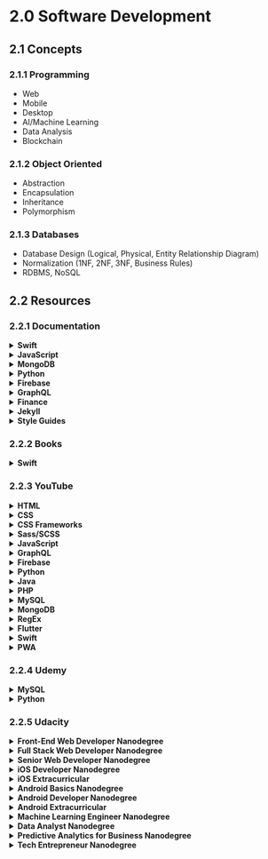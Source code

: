 # 2.0 Software Development

## 2.1 Concepts

### 2.1.1 Programming

- Web
- Mobile
- Desktop
- AI/Machine Learning
- Data Analysis
- Blockchain

### 2.1.2 Object Oriented

- Abstraction
- Encapsulation
- Inheritance
- Polymorphism

### 2.1.3 Databases

- Database Design (Logical, Physical, Entity Relationship Diagram)
- Normalization (1NF, 2NF, 3NF, Business Rules)
- RDBMS, NoSQL

## 2.2 Resources

### 2.2.1 Documentation

<details>
  <summary><strong>Swift</strong></summary>

1. [x] [The Swift Programming Language](https://docs.swift.org/swift-book/) ★★★★★
1. [x] [Swift API Design Guidelines](https://swift.org/documentation/api-design-guidelines/) ★★★☆☆
1. [ ] [SwiftUI Essentials](https://developer.apple.com/tutorials/swiftui) ☆☆☆☆☆
1. [x] [iOS App Dev Tutorials - SwiftUI (Scrumdinger)](https://developer.apple.com/tutorials/app-dev-training) ★★★★★
1. [ ] [iOS App Dev Tutorials - UIKit](https://developer.apple.com/tutorials/app-dev-training) ☆☆☆☆☆
1. [x] [Apple Developer Account Help](https://help.apple.com/developer-account/) ★★★☆☆
1. [x] [Human Interface Guidelines](https://developer.apple.com/design/human-interface-guidelines/ios/overview/themes/) ★★★☆☆
1. [x] [Markup Formatting Reference](https://developer.apple.com/library/archive/documentation/Xcode/Reference/xcode_markup_formatting_ref/index.html#//apple_ref/doc/uid/TP40016497-CH2-SW1) ★★★☆☆
1. [x] [Learn Objective-C](http://cocoadevcentral.com/d/learn_objectivec/) ★★★★★

</details>

<details>
  <summary><strong>JavaScript</strong></summary>

#### React

1. [ ] [Getting Started with React](https://reactjs.org/docs/getting-started.html) ☆☆☆☆☆

#### Node.js

1. [ ] [NestJS](https://docs.nestjs.com/) ☆☆☆☆☆
1. [ ] [Passport.js](http://www.passportjs.org/docs/downloads/html/) ☆☆☆☆☆
1. [ ] [Express.js](https://expressjs.com/) ☆☆☆☆☆

#### Full-Stack

1. [ ] [Socket.io](https://socket.io/docs/) ☆☆☆☆☆
1. [ ] [npm](https://docs.npmjs.com/) ☆☆☆☆☆

#### Desktop
1. [ ] [Electron.js](https://www.electronjs.org/) ☆☆☆☆☆

</details>

<details>
  <summary><strong>MongoDB</strong></summary>

- [MongoDB Guides](https://docs.mongodb.com/guides/)
- [Mongoose](https://mongoosejs.com/docs/guide.html)

</details>

<details>
  <summary><strong>Python</strong></summary>

1. [x] [The Python Tutorial](https://docs.python.org/3/tutorial/) ★★★☆☆
1. [x] [Getting Started with Django](https://docs.djangoproject.com/en/2.2/intro/) ★★★☆☆

</details>

<details>
  <summary><strong>Firebase</strong></summary>

- [Firebase](https://firebase.google.com/)

</details>

<details>
  <summary><strong>GraphQL</strong></summary>

1. [ ] [Introduction to GraphQL](https://graphql.org/learn/) ☆☆☆☆☆

</details>

<details>
  <summary><strong>Finance</strong></summary>

#### Stripe

1. [ ] [Stripe Payment Method Guides](https://stripe.com/payments/payment-methods-guide) ☆☆☆☆☆
- [Stripe API Reference](https://stripe.com/docs/api)

#### Shopify

- [Shopify Documentation](https://shopify.dev/concepts/shopify-introduction)

#### PH

- [GCash](https://www.globelabs.com.ph/docs/)
- [PayMaya](https://developers.paymaya.com/)
- [Coins](https://coins.readme.io/)

</details>

<details>
  <summary><strong>Jekyll</strong></summary>

1. [ ] [Learn Jekyll & CloudCannon](https://learn.cloudcannon.com/) ☆☆☆☆☆

</details>

<details>
  <summary><strong>Style Guides</strong></summary>

- [Google Style Guides](https://google.github.io/styleguide/)

</details>

### 2.2.2 Books

<details>
  <summary><strong>Swift</strong></summary>

1. [x] [The Swift Programming Language](https://www.goodreads.com/book/show/22394477-the-swift-programming-language) ★★★★★

</details>

### 2.2.3 YouTube

<details>
  <summary><strong>HTML</strong></summary>

1. [x] [HTML Tutorials For Beginners - The Net Ninja](https://www.youtube.com/watch?v=Y1BlT4_c_SU&list=PL4cUxeGkcC9ibZ2TSBaGGNrgh4ZgYE6Cc) ★★★★☆
1. [x] [XHTML and CSS Tutorials Playlist - thenewboston](https://www.youtube.com/watch?v=cqszz_OfAFQ&list=PLC1322B5A0180C946) ★★☆☆☆
1. [x] [HTML5 Tutorials Playlist - thenewboston](https://www.youtube.com/watch?v=Y1BlT4_c_SU&list=PL4cUxeGkcC9ibZ2TSBaGGNrgh4ZgYE6Cc) ★★★☆☆
1. [ ] [HTML & CSS Crash Course Tutorial - The Net Ninja](https://www.youtube.com/watch?v=hu-q2zYwEYs&list=PL4cUxeGkcC9ivBf_eKCPIAYXWzLlPAm6G) ☆☆☆☆☆
</details>

<details>
  <summary><strong>CSS</strong></summary>

1. [x] [CSS Tutorials For Beginners - The Net Ninja](https://www.youtube.com/watch?v=I9XRrlOOazo&list=PL4cUxeGkcC9gQeDH6xYhmO-db2mhoTSrT) ★★★★☆
1. [x] [CSS Positioning Tutorials - The Net Ninja](https://www.youtube.com/watch?v=7ZXsPj43heo&list=PL4cUxeGkcC9hudKGi5o5UiWuTAGbxiLTh) ★★★★★
1. [x] [CSS Animation Tutorial - The Net Ninja](https://www.youtube.com/watch?v=jgw82b5Y2MU&list=PL4cUxeGkcC9iGYgmEd2dm3zAKzyCGDtM5) ★★★★☆
1. [x] [CSS Flexbox Tutorial - The Net Ninja](https://www.youtube.com/watch?v=Y8zMYaD1bz0&list=PL4cUxeGkcC9i3FXJSUfmsNOx8E7u6UuhG) ★☆☆☆☆
1. [x] [CSS Grid Tutorial - The Net Ninja](https://www.youtube.com/watch?v=x7tLPhnA06w&list=PL4cUxeGkcC9itC4TxYMzFCfveyutyPOCY) ★☆☆☆☆
1. [ ] [CSS Tips & Tricks - The Net Ninja](https://www.youtube.com/watch?v=B9OZkATMbag&list=PL4cUxeGkcC9htzG9o-QzCTsGMbmfuF4kk) ☆☆☆☆☆
1. [ ] [CSS Variables Tutorial - The Net Ninja](https://www.youtube.com/watch?v=8Yum7EQgadM&list=PL4cUxeGkcC9ii5PB2UMyYH7QFZWfGnVgZ) ☆☆☆☆☆
1. [ ] [Mobile-First Responsive Build (with CSS Grid) - The Net Ninja](https://www.youtube.com/watch?v=PM3XW_1RAIs&list=PL4cUxeGkcC9hH1tAjyUPZPjbj-7s200a4) ☆☆☆☆☆

</details>

<details>
  <summary><strong>CSS Frameworks</strong></summary>

1. [ ] [Tailwind CSS Tutorial - The Net Ninja](https://www.youtube.com/watch?v=bxmDnn7lrnk&list=PL4cUxeGkcC9gpXORlEHjc5bgnIi5HEGhw) ☆☆☆☆☆
</details>

<details>
  <summary><strong>Sass/SCSS</strong></summary>

1. [x] [SASS Tutorial - The Net Ninja](https://www.youtube.com/watch?v=St5B7hnMLjg&list=PL4cUxeGkcC9iEwigam3gTjU_7IA3W2WZA) ★★★★☆

</details>

<details>
  <summary><strong>JavaScript</strong></summary>

#### Vanilla

1. [x] [JavaScript Tutorials Playlist - thenewboston](https://www.youtube.com/watch?v=yQaAGmHNn9s&list=PL46F0A159EC02DF82) ★★★★★
1. [x] [AJAX Tutorials Playlist - thenewboston](https://www.youtube.com/watch?v=tp3Gw-oWs2k&list=PL6gx4Cwl9DGDiJSXfsJTASx9eMq_HlenQ) ★★☆☆☆
1. [ ] [JavaScript ES6 Tutorials - The Net Ninja](https://www.youtube.com/watch?v=0Mp2kwE8xY0&list=PL4cUxeGkcC9gKfw25slm4CUDUcM_sXdml) ☆☆☆☆☆
1. [ ] [JavaScript Tips & Tricks - The Net Ninja](https://www.youtube.com/watch?v=ANDyf6VEYHE&list=PL4cUxeGkcC9gdqHxcUgGhl_cV6xET1_0N) ☆☆☆☆☆
1. [ ] [Asynchronous JavaScript Tutorial - The Net Ninja](https://www.youtube.com/watch?v=YxWMxJONp7E&list=PL4cUxeGkcC9jAhrjtZ9U93UMIhnCc44MH) ☆☆☆☆☆
1. [ ] [JavaScript DOM Tutorial - The Net Ninja](https://www.youtube.com/watch?v=FIORjGvT0kk&list=PL4cUxeGkcC9gfoKa5la9dsdCNpuey2s-V) ☆☆☆☆☆
1. [ ] [JavaScript Tutorials for Beginners - The Net Ninja](https://www.youtube.com/watch?v=qoSksQ4s_hg&list=PL4cUxeGkcC9i9Ae2D9Ee1RvylH38dKuET) ☆☆☆☆☆

#### React

1. [ ] [React, Redux & Firebase App Tutorial - The Net Ninja](https://www.youtube.com/watch?v=Oi4v5uxTY5o&list=PL4cUxeGkcC9iWstfXntcj8f-dFZ4UtlN3) ☆☆☆☆☆
1. [ ] [React Context & Hooks Tutorial - The Net Ninja](https://www.youtube.com/watch?v=6RhOzQciVwI&list=PL4cUxeGkcC9hNokByJilPg5g9m2APUePI) ☆☆☆☆☆
1. [ ] [Framer Motion (for React) Tutorial - The Net Ninja](https://www.youtube.com/watch?v=2V1WK-3HQNk&list=PL4cUxeGkcC9iHDnQfTHEVVceOEBsOf07i) ☆☆☆☆☆
1. [ ] [React Query Tutorial - The Net Ninja](https://www.youtube.com/watch?v=x1rQ61otgtU&list=PL4cUxeGkcC9jpi7Ptjl5b50p9gLjOFani) ☆☆☆☆☆
1. [ ] [React Native Tutorial for Beginners - The Net Ninja](https://www.youtube.com/watch?v=ur6I5m2nTvk&list=PL4cUxeGkcC9ixPU-QkScoRBVxtPPzVjrQ) ☆☆☆☆☆

#### jQuery

1. [ ] [jQuery Tutorials for Beginners - The Net Ninja](https://www.youtube.com/watch?v=jVe1GBCqFIE&list=PL4cUxeGkcC9hNUJ0j6ccnOAcJIPoTRpO4) ☆☆☆☆☆

#### Node.js

1. [x] [Node JS Tutorial for Beginners - The Net Ninja](https://www.youtube.com/watch?v=w-7RQ46RgxU&list=PL4cUxeGkcC9gcy9lrvMJ75z9maRw4byYp) ★★★★★
1. [x] [REST API Tutorials (Node, Express & Mongo) - The Net Ninja](https://www.youtube.com/watch?v=BRdcRFvuqsE&list=PL4cUxeGkcC9jBcybHMTIia56aV21o2cZ8) ★★★★★
1. [x] [Node.js Auth Tutorial (JWT) - The Net Ninja](https://www.youtube.com/watch?v=SnoAwLP1a-0&list=PL4cUxeGkcC9iqqESP8335DA5cRFp8loyp&index=1&ab_channel=TheNetNinja) ★★★★★
1. [ ] [Node.js Crash Course Tutorial - The Net Ninja](https://www.youtube.com/watch?v=zb3Qk8SG5Ms&list=PL4cUxeGkcC9jsz4LDYc6kv3ymONOKxwBU) ☆☆☆☆☆
1. [ ] [Node.js & Express From Scratch - Traversy Media](https://www.youtube.com/watch?v=k_0ZzvHbNBQ&list=PLillGF-RfqbYRpji8t4SxUkMxfowG4Kqp) ☆☆☆☆☆
1. [ ] [OAuth Login (Passport.js) Tutorial - The Net Ninja](https://www.youtube.com/watch?v=sakQbeRjgwg&list=PL4cUxeGkcC9jdm7QX143aMLAqyM-jTZ2x) ☆☆☆☆☆

#### Deno

1. [ ] [Deno Jump-start Tutorial - The Net Ninja](https://www.youtube.com/watch?v=2iLeRzHvc10&list=PL4cUxeGkcC9gnaJdxuGvEGYQ9iHb8mxsh) ☆☆☆☆☆
1. [ ] [Deno WebSockets Tutorial - The Net Ninja](https://www.youtube.com/watch?v=CLLtnaOGIqo&list=PL4cUxeGkcC9gie1HrzOlzGZdEHLKhwNJE) ☆☆☆☆☆

#### Full-Stack

1. [x] [MEAN Stack Front To Back - Traversy Media](https://www.youtube.com/watch?v=uONz0lEWft0&list=PLillGF-RfqbZMNtaOXJQiDebNXjVapWPZ) ★★★★★
1. [x] [WebSockets Tutorial (Node & Socket.io Chat App) - The Net Ninja](https://www.youtube.com/watch?v=vQjiN8Qgs3c&list=PL4cUxeGkcC9i4V-_ZVwLmOusj8YAUhj_9) ★★★★☆
1. [ ] [Learn The MERN Stack - Traversy Media](https://www.youtube.com/watch?v=PBTYxXADG_k&list=PLillGF-RfqbbiTGgA77tGO426V3hRF9iE) ☆☆☆☆☆
1. [ ] [Modern JavaScript Tutorial - The Net Ninja](https://www.youtube.com/watch?v=iWOYAxlnaww&list=PL4cUxeGkcC9haFPT7J25Q9GRB_ZkFrQAc) ☆☆☆☆☆

#### TypeScript

1. [ ] [Webpack & TypeScript Setup - The Net Ninja](https://www.youtube.com/watch?v=sOUhEJeJ-kI&list=PL4cUxeGkcC9hOkGbwzgYFmaxB0WiduYJC) ☆☆☆☆☆
1. [ ] [TypeScript Tutorial - The Net Ninja](https://www.youtube.com/watch?v=2pZmKW9-I_k&list=PL4cUxeGkcC9gUgr39Q_yD6v-bSyMwKPUI) ☆☆☆☆☆

#### Svelte

1. [ ] [Svelte Tutorial for Beginners - The Net Ninja](https://www.youtube.com/watch?v=zojEMeQGGHs&list=PL4cUxeGkcC9hlbrVO_2QFVqVPhlZmz7tO) ☆☆☆☆☆

</details>

<details>
  <summary><strong>GraphQL</strong></summary>

1. [ ] [GraphQL Tutorial - The Net Ninja](https://www.youtube.com/watch?v=Y0lDGjwRYKw&list=PL4cUxeGkcC9iK6Qhn-QLcXCXPQUov1U7f) ☆☆☆☆☆

</details>

<details>
  <summary><strong>Firebase</strong></summary>

1. [ ] [Firebase Firestore Tutorial - The Net Ninja](https://www.youtube.com/watch?v=4d-gIPGzmK4&list=PL4cUxeGkcC9itfjle0ji1xOZ2cjRGY_WB) ☆☆☆☆☆
1. [ ] [Firebase Auth Tutorial - The Net Ninja](https://www.youtube.com/watch?v=aN1LnNq4z54&list=PL4cUxeGkcC9jUPIes_B8vRjn1_GaplOPQ) ☆☆☆☆☆
1. [ ] [Firebase Hosting Tutorial - The Net Ninja](https://www.youtube.com/watch?v=mmmaeHBCTOw&list=PL4cUxeGkcC9he0kHAyiyr3dDO2xw0NWoP) ☆☆☆☆☆
1. [ ] [Firebase Functions - The Net Ninja](https://www.youtube.com/watch?v=udHm7I_OvJs&list=PL4cUxeGkcC9i_aLkr62adUTJi53y7OjOf) ☆☆☆☆☆

</details>

<details>
  <summary><strong>Python</strong></summary>

1. [x] [Python 3 Tutorial for Beginners - The Net Ninja](https://www.youtube.com/watch?v=Ozrduu2W9B8&list=PL4cUxeGkcC9idu6GZ8EU_5B6WpKTdYZbK) ★★★★★
1. [x] [Django Tutorial (Create a Blog) - The Net Ninja](https://www.youtube.com/watch?v=n-FTlQ7Djqc&list=PL4cUxeGkcC9ib4HsrXEYpQnTOTZE1x0uc) ★★★★★
1. [x] [Python Django Crash Course - Traversy Media](https://www.youtube.com/watch?v=D6esTdOLXh4) ★★★★☆
1. [x] [Django Tutorials for Beginners - thenewboston](https://www.youtube.com/watch?v=qgGIqRFvFFk&list=PL6gx4Cwl9DGBlmzzFcLgDhKTTfNLfX1IK) ★★★☆☆
1. [ ] [Full Stack React & Django - Traversy Media](https://www.youtube.com/watch?v=Uyei2iDA4Hs&list=PLillGF-RfqbbRA-CIUxlxkUpbq0IFkX60) ☆☆☆☆☆
1. [ ] [Python 3.4 Programming Tutorials - thenewboston](https://www.youtube.com/watch?v=HBxCHonP6Ro&list=PL6gx4Cwl9DGAcbMi1sH6oAMk4JHw91mC_) ☆☆☆☆☆

</details>

<details>
  <summary><strong>Java</strong></summary>

1. [x] [Java (Beginner) Programming Tutorials - thenewboston](https://www.youtube.com/watch?v=Hl-zzrqQoSE&list=PLFE2CE09D83EE3E28) ★★★★★
1. [x] [Java (Intermediate) Tutorials - thenewboston](https://www.youtube.com/watch?v=vW53w7me4AE&list=PL27BCE863B6A864E3) ★★☆☆☆
1. [ ] [JavaFX Java GUI Design Tutorials - thenewboston](https://www.youtube.com/watch?v=FLkOX4Eez6o&list=PL6gx4Cwl9DGBzfXLWLSYVy8EbTdpGbUIG) ☆☆☆☆☆


</details>

<details>
  <summary><strong>PHP</strong></summary>

1. [ ] [Wordpress Theme Development - Traversy Media](https://www.youtube.com/watch?v=2Zt8va_6HRk&list=PLillGF-RfqbaKe3TWtwDW8vYV2MHIFPEi) ☆☆☆☆☆

</details>

<details>
  <summary><strong>MySQL</strong></summary>

1. [x] [MySQL Database Tutorial - thenewboston](https://www.youtube.com/watch?v=KgiCxe-ZW8o&list=PL32BC9C878BA72085) ★★★★☆
1. [x] [MySQL - Caleb Curry](https://www.youtube.com/watch?v=UGu9unCW4PA&list=PL_c9BZzLwBRKn20DFbNeLAAbw4ZMTlZPH&index=1) ★☆☆☆☆

</details>

<details>
  <summary><strong>MongoDB</strong></summary>

1. [x] [MongoDB Tutorial For Begineers - The Net Ninja](https://www.youtube.com/watch?v=9OPP_1eAENg&list=PL4cUxeGkcC9jpvoYriLI0bY8DOgWZfi6u) ★★★★☆

</details>

<details>
  <summary><strong>RegEx</strong></summary>

1. [ ] [Regular Expressions (RegEx) Tutorial - The Net Ninja](https://www.youtube.com/watch?v=r6I-Ahc0HB4&list=PL4cUxeGkcC9g6m_6Sld9Q4jzqdqHd2HiD) ☆☆☆☆☆

</details>

<details>
  <summary><strong>Flutter</strong></summary>

1. [ ] [Flutter Tutorial for Beginners - The Net Ninja](https://www.youtube.com/watch?v=1ukSR1GRtMU&list=PL4cUxeGkcC9jLYyp2Aoh6hcWuxFDX6PBJ) ☆☆☆☆☆
1. [ ] [Flutter & Firebase App Build - The Net Ninja](https://www.youtube.com/watch?v=sfA3NWDBPZ4&list=PL4cUxeGkcC9j--TKIdkb3ISfRbJeJYQwC) ☆☆☆☆☆

</details>

<details>
  <summary><strong>Swift</strong></summary>

1. [x] [Core Data Tutorials - CodeWithChris](https://www.youtube.com/watch?v=6XASUd7h5-s&list=PLMRqhzcHGw1aDYKmCuqXQ_IqpWpJlpoJ3&index=1) ★★★★★
1. [x] [Unit Testing in iOS - CodeWithChris](https://www.youtube.com/watch?v=GBNHGOVi5fg&list=PLMRqhzcHGw1ZLLvLwuW8AP3n-A3nsRn9P&index=1) ★★★★☆
1. [x] [iOS Core Data QuickStart Tutorial - CodeWithChris](https://www.youtube.com/watch?v=O7u9nYWjvKk&ab_channel=CodeWithChris) ★★★★☆

</details>

<details>
  <summary><strong>PWA</strong></summary>

1. [ ] [PWA Tutorial for Beginners - The Net Ninja](https://www.youtube.com/watch?v=4XT23X0Fjfk&list=PL4cUxeGkcC9gTxqJBcDmoi5Q2pzDusSL7) ☆☆☆☆☆

</details>

### 2.2.4 Udemy

<details>
  <summary><strong>MySQL</strong></summary>

1. [x] [Database Design - Caleb Curry](https://www.udemy.com/database-design/) ★★★★☆
1. [x] [Database Design and MySQL - Caleb Curry](https://www.udemy.com/calebthevideomaker2-database-and-mysql-classes) ★☆☆☆☆

</details>

<details>
  <summary><strong>Python</strong></summary>

1. [ ] [Python Django Dev To Deployment - Traversy Media](https://www.udemy.com/python-django-dev-to-deployment) ☆☆☆☆☆

</details>

### 2.2.5 Udacity

<details>
  <summary><strong>Front-End Web Developer Nanodegree</strong></summary>

1. [ ] [Intro to HTML and CSS](https://www.udacity.com/course/intro-to-html-and-css--ud304) ☆☆☆☆☆
1. [ ] [Responsive Web Design Fundamentals](https://www.udacity.com/course/responsive-web-design-fundamentals--ud893) ☆☆☆☆☆
1. [ ] [Responsive Images](https://www.udacity.com/course/responsive-images--ud882) ☆☆☆☆☆
1. [ ] [JavaScript Basics](https://www.udacity.com/course/javascript-basics--ud804) ☆☆☆☆☆
1. [ ] [Intro to jQuery](https://www.udacity.com/course/intro-to-jquery--ud245) ☆☆☆☆☆
1. [ ] [Object-Oriented JavaScript](https://www.udacity.com/course/object-oriented-javascript--ud015) ☆☆☆☆☆
1. [ ] [HTML5 Canvas](https://www.udacity.com/course/html5-canvas--ud292) ☆☆☆☆☆
1. [ ] [Website Performance Optimization](https://www.udacity.com/course/website-performance-optimization--ud884) ☆☆☆☆☆
1. [ ] [Browser Rendering Optimization](https://www.udacity.com/course/browser-rendering-optimization--ud860) ☆☆☆☆☆
1. [ ] [Intro to AJAX](https://www.udacity.com/course/intro-to-ajax--ud110) ☆☆☆☆☆
1. [ ] [JavaScript Design Patterns](https://www.udacity.com/course/javascript-design-patterns--ud989) ☆☆☆☆☆
1. [ ] [JavaScript Testing](https://www.udacity.com/course/javascript-testing--ud549) ☆☆☆☆☆

</details>

<details>
  <summary><strong>Full Stack Web Developer Nanodegree</strong></summary>

#### Part 1: Developer Tools

1. [ ] [Shell Workshop](https://www.udacity.com/course/shell-workshop--ud206) ☆☆☆☆☆
1. [ ] [Version Control with Git](https://www.udacity.com/course/version-control-with-git--ud123) ☆☆☆☆☆
1. [ ] [How to Use Git and GitHub](https://www.udacity.com/course/how-to-use-git-and-github--ud775) ☆☆☆☆☆
1. [ ] [GitHub and Collaboration](https://www.udacity.com/course/github-collaboration--ud456) ☆☆☆☆☆
1. [ ] [HTTP & Web Servers](https://www.udacity.com/course/http-web-servers--ud303) ☆☆☆☆☆
1. [ ] [Networking For Developers](https://www.udacity.com/course/networking-for-web-developers--ud256) ☆☆☆☆☆

#### Part 2: Databases with SQL & Python

1. [ ] [Intro to Relational Databases](https://www.udacity.com/course/intro-to-relational-databases--ud197) ☆☆☆☆☆

#### Part 3: Servers, Authorization, and CRUD

1. [ ] [Full Stack Foundations](https://www.udacity.com/course/full-stack-foundations--ud088) ☆☆☆☆☆
1. [ ] [Authentication & Authorization: OAuth](https://www.udacity.com/course/authentication-authorization-oauth--ud330) ☆☆☆☆☆
1. [ ] [Designing RESTful APIs](https://www.udacity.com/course/designing-restful-apis--ud388) ☆☆☆☆☆

#### Part 4: Deploying to Linux Servers

1. [ ] [Configuring Linux Web Servers](https://www.udacity.com/course/configuring-linux-web-servers--ud299) ☆☆☆☆☆

#### Part 5: Extra

1. [ ] [Web Accessibility](https://www.udacity.com/course/web-accessibility--ud891) ☆☆☆☆☆
1. [ ] [JavaScript Design Patterns](https://www.udacity.com/course/javascript-design-patterns--ud989) ☆☆☆☆☆
1. [ ] [Programming Foundations with Python](https://www.udacity.com/course/programming-foundations-with-python--ud036) ☆☆☆☆☆
1. [ ] [Intro to HTML and CSS](https://www.udacity.com/course/intro-to-html-and-css--ud304) ☆☆☆☆☆
1. [ ] [Responsive Web Design Fundamentals](https://www.udacity.com/course/responsive-web-design-fundamentals--ud893) ☆☆☆☆☆
1. [ ] [Responsive Images](https://www.udacity.com/course/responsive-images--ud882) ☆☆☆☆☆
1. [ ] [Intro to Backend](https://www.udacity.com/course/intro-to-backend--ud171) ☆☆☆☆☆
1. [ ] [Developing Scalable Apps in Python](https://www.udacity.com/course/developing-scalable-apps-in-python--ud858) ☆☆☆☆☆
1. [ ] [Linux Command Line Basics](https://www.udacity.com/course/linux-command-line-basics--ud595) ☆☆☆☆☆

</details>

<details>
  <summary><strong>Senior Web Developer Nanodegree</strong></summary>

1. [ ] [Building High Conversion Web Forms](https://www.udacity.com/course/building-high-conversion-web-forms--ud890) ☆☆☆☆☆
1. [ ] [Web Tooling & Automation](https://www.udacity.com/course/web-tooling-automation--ud892) ☆☆☆☆☆
1. [ ] [JavaScript Promises](https://www.udacity.com/course/javascript-promises--ud898) ☆☆☆☆☆
1. [ ] [Offline Web Applications](https://www.udacity.com/course/offline-web-applications--ud899) ☆☆☆☆☆
1. [ ] [Web Accessibility](https://www.udacity.com/course/web-accessibility--ud891) ☆☆☆☆☆
1. [ ] [Front-End Frameworks](https://www.udacity.com/course/front-end-frameworks--ud894) ☆☆☆☆☆
1. [ ] [Client-Server Communications](https://www.udacity.com/course/client-server-communication--ud897) ☆☆☆☆☆

</details>

<details>
  <summary><strong>iOS Developer Nanodegree</strong></summary>

1. [x] [Learn Swift Programming Syntax](https://www.udacity.com/course/learn-swift-programming-syntax--ud902) ★★★★☆
1. [x] [Intro to iOS App Development with Swift](https://www.udacity.com/course/intro-to-ios-app-development-with-swift--ud585) ★★★★★
1. [x] [UIKit Fundamentals](https://www.udacity.com/course/uikit-fundamentals--ud788) ★★★★★
1. [x] [iOS Networking with Swift](https://www.udacity.com/course/ios-networking-with-swift--ud421) ★★★☆☆
1. [x] [Grand Central Dispatch (GCD)](https://www.udacity.com/course/grand-central-dispatch-gcd--ud576) ★★★☆☆
1. [x] [iOS Persistence and Core Data](https://www.udacity.com/course/ios-persistence-and-core-data--ud325) ★★★☆☆

</details>

<details>
  <summary><strong>iOS Extracurricular</strong></summary>

1. [x] [How to Make an iOS App](https://www.udacity.com/course/how-to-make-an-ios-app--ud607) ★★★☆☆
1. [x] [Objective-C for Swift Developers](https://www.udacity.com/course/objective-c-for-swift-developers--ud1009) ★★★★★
1. [x] [Swift for Beginners](https://www.udacity.com/course/swift-for-beginners--ud1022) ★★★☆☆
1. [x] [Swift for Developers](https://www.udacity.com/course/swift-for-developers--ud1025) ★★★★☆
1. [x] [AutoLayout](https://www.udacity.com/course/auto-layout--ud1026) ★★★★☆
1. [x] [Firebase in a Weekend: iOS](https://www.udacity.com/course/firebase-in-a-weekend-by-google-ios--ud0351) ★★★★☆
1. [x] [Firebase Analytics: iOS](https://www.udacity.com/course/firebase-analytics-ios--ud353) ★★★★☆
1. [ ] [Mobile Design Patterns for iOS](https://www.udacity.com/course/ios-design-patterns--ud1029) ☆☆☆☆☆
1. [ ] [Building iOS Interfaces](https://www.udacity.com/course/building-ios-interfaces--ud1027) ☆☆☆☆☆
1. [ ] [Data Structures & Algorithms in Swift](https://www.udacity.com/course/data-structures-and-algorithms-in-swift--ud1011) ☆☆☆☆☆
1. [ ] [Xcode Debugging](https://www.udacity.com/course/xcode-debugging--ud774) ☆☆☆☆☆
1. [ ] [Server-Side Swift](https://www.udacity.com/course/server-side-swift--ud1031) ☆☆☆☆☆
1. [ ] [Mobile Design and Usability for iOS](https://www.udacity.com/course/mobile-design-and-usability-for-ios--ud1034) ☆☆☆☆☆

</details>

<details>
  <summary><strong>Android Basics Nanodegree</strong></summary>

1. [x] [Android Basics: User Interface](https://www.udacity.com/course/android-basics-user-interface--ud834) ★★★☆☆
1. [x] [Android Basics: User Input](https://www.udacity.com/course/android-basics-user-input--ud836) ★★★☆☆
1. [ ] [Android Basics: Multi-Screen Apps](https://www.udacity.com/course/android-basics-multiscreen-apps--ud839) ☆☆☆☆☆
1. [ ] [Android Basics: Networking](https://www.udacity.com/course/android-basics-networking--ud843) ☆☆☆☆☆
1. [ ] [Android Basics: Data Storage](https://www.udacity.com/course/android-basics-data-storage--ud845) ☆☆☆☆☆

</details>

<details>
  <summary><strong>Android Developer Nanodegree</strong></summary>

1. [ ] [Developing Android Apps](https://www.udacity.com/course/developing-android-apps--ud853ar) ☆☆☆☆☆
1. [ ] [Advanced Android App Development](https://www.udacity.com/course/advanced-android-app-development--ud855) ☆☆☆☆☆
1. [ ] [Gradle for Android and Java](https://www.udacity.com/course/gradle-for-android-and-java--ud867) ☆☆☆☆☆
1. [ ] [Material Design for Android Developers](https://www.udacity.com/course/material-design-for-android-developers--ud862) ☆☆☆☆☆
1. [ ] [Android Wear Development](https://www.udacity.com/course/android-wear-development--ud875A) ☆☆☆☆☆

</details>

<details>
  <summary><strong>Android Extracurricular</strong></summary>

1. [ ] [Android TV and Google Cast Development](https://www.udacity.com/course/android-tv-and-google-cast-development--ud875B) ☆☆☆☆☆
1. [ ] [Firebase in a Weekend: Android](https://www.udacity.com/course/firebase-in-a-weekend-by-google-android--ud0352) ☆☆☆☆☆
1. [ ] [Firebase Analytics: Android](https://www.udacity.com/course/firebase-analytics-android--ud354) ☆☆☆☆☆

</details>

<details>
  <summary><strong>Machine Learning Engineer Nanodegree</strong></summary>

1. [ ] [Intro to Descriptive Statistics](https://www.udacity.com/course/intro-to-descriptive-statistics--ud827) ☆☆☆☆☆
1. [ ] [Intro to Data Science](https://www.udacity.com/course/intro-to-data-science--ud359) ☆☆☆☆☆
1. [ ] [Intro to Artificial Intelligence](https://www.udacity.com/course/intro-to-artificial-intelligence--cs271) ☆☆☆☆☆
1. [ ] [Reinforcement Learning](https://www.udacity.com/course/reinforcement-learning--ud600) ☆☆☆☆☆
1. [ ] [Deep Learning](https://www.udacity.com/course/deep-learning--ud730)
1. [ ] [Artificial Intelligence for Robotics](https://www.udacity.com/course/artificial-intelligence-for-robotics--cs373) ☆☆☆☆☆
1. [ ] [Machine Learning for Trading](https://www.udacity.com/course/machine-learning-for-trading--ud501) ☆☆☆☆☆

</details>

<details>
  <summary><strong>Data Analyst Nanodegree</strong></summary>

1. [ ] [Introduction to Python Programming](https://www.udacity.com/course/introduction-to-python--ud1110) ☆☆☆☆☆
1. [ ] [Intro to Descriptive Statistics](https://www.udacity.com/course/intro-to-descriptive-statistics--ud827) ☆☆☆☆☆
1. [ ] [Intro to Inferential Statistics](https://www.udacity.com/course/intro-to-inferential-statistics--ud201) ☆☆☆☆☆
1. [ ] [Intro to Data Analysis](https://www.udacity.com/course/intro-to-data-analysis--ud170) ☆☆☆☆☆
1. [ ] [Data Wrangling with MongoDB](https://www.udacity.com/course/data-wrangling-with-mongodb--ud032) ☆☆☆☆☆
1. [ ] [Data Analysis with R](https://www.udacity.com/course/data-analysis-with-r--ud651) ☆☆☆☆☆
1. [ ] [Intro to Machine Learning](https://www.udacity.com/course/intro-to-machine-learning--ud120) ☆☆☆☆☆
1. [ ] [Data Visualization and D3.js](https://www.udacity.com/course/data-visualization-and-d3js--ud507) ☆☆☆☆☆
1. [ ] [A/B Testing](https://www.udacity.com/course/ab-testing--ud257) ☆☆☆☆☆

</details>

<details>
  <summary><strong>Predictive Analytics for Business Nanodegree</strong></summary>

1. [ ] [Problem Solving with Advanced Analytics](https://www.udacity.com/course/problem-solving-with-advanced-analytics--ud976) ☆☆☆☆☆
1. [ ] [Creating an Analytical Dataset](https://www.udacity.com/course/creating-an-analytical-dataset--ud977) ☆☆☆☆☆
1. [ ] [Classification Models](https://www.udacity.com/course/classification-models--ud978) ☆☆☆☆☆
1. [ ] [Data Visualization in Tableau](https://www.udacity.com/course/data-visualization-in-tableau--ud1006) ☆☆☆☆☆
1. [ ] [A/B Testing for Business Analysts](https://www.udacity.com/course/ab-testing--ud979) ☆☆☆☆☆
1. [ ] [Time Series Forecasting](https://www.udacity.com/course/time-series-forecasting--ud980) ☆☆☆☆☆
1. [ ] [Segmentation and Clustering](https://www.udacity.com/course/segmentation-and-clustering--ud981) ☆☆☆☆☆

</details>

<details>
  <summary><strong>Tech Entrepreneur Nanodegree</strong></summary>

1. [ ] [Product Design](https://www.udacity.com/course/product-design--ud509) ☆☆☆☆☆
1. [ ] [App Monetization](https://www.udacity.com/course/app-monetization--ud518) ☆☆☆☆☆
1. [ ] [Rapid Prototyping](https://www.udacity.com/course/rapid-prototyping--ud723) ☆☆☆☆☆
1. [ ] [App Marketing](https://www.udacity.com/course/app-marketing--ud719) ☆☆☆☆☆
1. [ ] [Get Your Startup Started](https://www.udacity.com/course/get-your-startup-started--ud806) ☆☆☆☆☆

</details>
